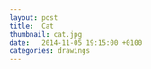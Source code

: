 ```yaml
---
layout: post
title:  Cat
thumbnail: cat.jpg
date:   2014-11-05 19:15:00 +0100
categories: drawings
---
```

